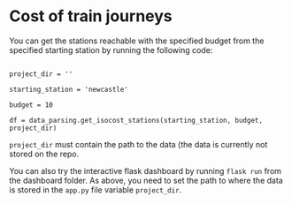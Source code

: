 # Cost of train journeys

You can get the stations reachable with the specified budget from the specified starting station by running the following code:

```import railfares.data_parsing as data_parsing

project_dir = ''

starting_station = 'newcastle'

budget = 10

df = data_parsing.get_isocost_stations(starting_station, budget, project_dir)
```

```project_dir``` must contain the path to the data (the data is currently not stored on the repo.

You can also try the interactive flask dashboard by running ```flask run``` from the dashboard folder. As above, you need to set the path to where the data is stored in the ```app.py``` file variable ```project_dir```.
